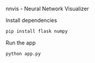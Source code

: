 nnvis - Neural Network Visualizer

Install dependencies
```bash
pip install flask numpy
```
Run the app
```bash
python app.py
```